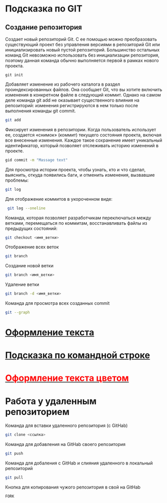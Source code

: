 
 # Подсказка по GIT

## Создание репозитория
Cоздает новый репозиторий Git. С ее помощью можно преобразовать существующий проект без управления версиями в репозиторий Git или инициализировать новый пустой репозиторий. Большинство остальных команд Git невозможно использовать без инициализации репозитория, поэтому данная команда обычно выполняется первой в рамках нового проекта.
```
git init 
  ```
 Добавляет изменение из рабочего каталога в раздел проиндексированных файлов. Она сообщает Git, что вы хотите включить изменения в конкретном файле в следующий коммит. Однако на самом деле команда git add не оказывает существенного влияния на репозиторий: изменения регистрируются в нем только после выполнения команды git commit.

 ```sh
 git add 
 ```
  Фиксирует изменения в репозитории. Когда пользователь использует ее, создается «снимок» (коммит) текущего состояния проекта, включая все внесенные изменения. Каждое такое сохранение имеет уникальный идентификатор, который позволяет отслеживать историю изменений в проекте.
  ```sh
 gid commit -m "Massage text" 
 ```
 
 Для просмотра истории проекта, чтобы узнать, кто и что сделал, выяснить, откуда появились баги, и отменить изменения, вызвавшие проблемы: 
 ```sh
 git log  
 ```
Для отображение  коммитов в укороченном виде: 

```sh
 git log --oneline 
```
 Команда, которая позволяет разработчикам переключаться между ветками, перемещаться по коммитам, восстанавливать файлы из предыдущих состояний:

  ```sh
 git checkout <имя_ветки>
```

Отображение всех веток
``` sh
git branch

```
Создание новой ветки
```sh
git branch <имя_ветки>
```
Удаление ветки
```sh
git branch -d <имя_ветки>
```
Команда для просмотра всех созданных commit
```sh
git --graph
```

# [Оформление текста](.\instruction.md "ссылка")
# [Подсказка по командной строке](.\cmd.md "Cсылка 2")



# [<span style="color: red"> Оформление текста цветом</span>](.\color_text "ссылка 3")


# Работа у удаленным репозиторием

Команда для вставки удаленного репозитория (с GitHab)
```sh
git clone <ссылка>
```

Команда для добавления на GitHab своего репозитория
```sh
git push
```

Команда для добаления с GitHab и слияния удаленного в локальный репозиторий
```sh
git pull
```

Кнопка для копирования чужого репозитория в свой на GitHab
```sh
FORK
```

